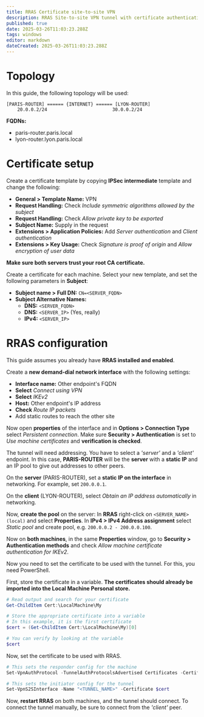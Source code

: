 ```yaml
---
title: RRAS Certificate site-to-site VPN
description: RRAS Site-to-site VPN tunnel with certificate authentication
published: true
date: 2025-03-26T11:03:23.288Z
tags: windows
editor: markdown
dateCreated: 2025-03-26T11:03:23.288Z
---
```


# Topology

In this guide, the following topology will be used:

```
[PARIS-ROUTER] ====== {INTERNET} ====== [LYON-ROUTER]
    20.0.0.2/24                        30.0.0.2/24
```

**FQDNs:**

  - paris-router.paris.local
  - lyon-router.lyon.paris.local

# Certificate setup

Create a certificate template by copying **IPSec intermediate** template and change the following:

  - **General > Template Name:** VPN
  - **Request Handling:** Check *Include symmetric algorithms allowed by the subject*
  - **Request Handling:** Check *Allow private key to be exported*
  - **Subject Name:** Supply in the request
  - **Extensions > Application Policies:** Add *Server authentication* and *Client authentication*
  - **Extensions > Key Usage:** Check *Signature is proof of origin* and *Allow encryption of user data*

**Make sure both servers trust your root CA certificate.**

Create a certificate for each machine. Select your new template, and set the following parameters in **Subject**:

  - **Subject name > Full DN:** `CN=<SERVER_FQDN>`
  - **Subject Alternative Names:**
    - **DNS:** `<SERVER_FQDN>`
    - **DNS:** `<SERVER_IP>` (Yes, really)
    - **IPv4:** `<SERVER_IP>`

# RRAS configuration

This guide assumes you already have **RRAS installed and enabled**.

Create a **new demand-dial network interface** with the following settings:

  - **Interface name:** Other endpoint's FQDN
  - **Select** *Connect using VPN*
  - **Select** *IKEv2*
  - **Host:** Other endpoint's IP address
  - **Check** *Route IP packets*
  - Add static routes to reach the other site

Now open **properties** of the interface and in **Options > Connection Type** select *Persistent connection*. Make sure **Security > Authentication** is set to *Use machine certificates* and **verification is checked**.

The tunnel will need addressing. You have to select a *'server'* and a *'client'* endpoint. In this case, **PARIS-ROUTER** will be the **server** with a **static IP** and an IP pool to give out addresses to other peers.

On the **server** (PARIS-ROUTER), set a **static IP on the interface** in networking. For example, set `200.0.0.1`.

On the **client** (LYON-ROUTER), select *Obtain an IP address automatically* in networking.

Now, **create the pool** on the server: In **RRAS** right-click on `<SERVER_NAME> (local)` and select **Properties**. In **IPv4 > IPv4 Address assignment** select *Static pool* and create pool, e.g. `200.0.0.2 - 200.0.0.100`.

Now on **both machines**, in the same **Properties** window, go to **Security > Authentication methods** and check *Allow machine certificate authentication for IKEv2*.

Now you need to set the certificate to be used with the tunnel. For this, you need PowerShell.

First, store the certificate in a variable. **The certificates should already be imported into the Local Machine Personal store.**

```powershell
# Read output and search for your certificate
Get-ChildItem Cert:\LocalMachine\My

# Store the appropriate certificate into a variable
# In this example, it is the first certificate
$cert = (Get-ChildItem Cert:\LocalMachine\My)[0]

# You can verify by looking at the variable
$cert
```

Now, set the certificate to be used with RRAS.

```powershell
# This sets the responder config for the machine
Set-VpnAuthProtocol -TunnelAuthProtocolsAdvertised Certificates -CertificateAdvertised $cert

# This sets the initiator config for the tunnel
Set-VpnS2SInterface -Name "<TUNNEL_NAME>" -Certificate $cert
```

Now, **restart RRAS** on both machines, and the tunnel should connect. To connect the tunnel manually, be sure to connect from the *'client'* peer.